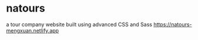 # natours
a tour company website built using advanced CSS and Sass
https://natours-mengxuan.netlify.app
